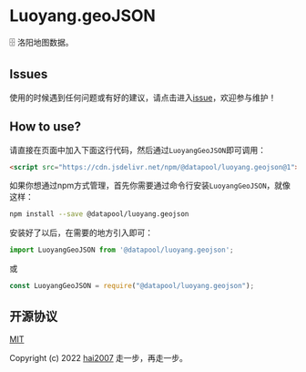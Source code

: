 # Luoyang.geoJSON
🗄️ 洛阳地图数据。

## Issues
使用的时候遇到任何问题或有好的建议，请点击进入[issue](https://github.com/hai2007/datapool/issues)，欢迎参与维护！

## How to use?

请直接在页面中加入下面这行代码，然后通过```LuoyangGeoJSON```即可调用：

```html
<script src="https://cdn.jsdelivr.net/npm/@datapool/luoyang.geojson@1"></script>
```

如果你想通过npm方式管理，首先你需要通过命令行安装``````LuoyangGeoJSON``````，就像这样：

```bash
npm install --save @datapool/luoyang.geojson
```

安装好了以后，在需要的地方引入即可：

```js
import LuoyangGeoJSON from '@datapool/luoyang.geojson';
```

或

```js
const LuoyangGeoJSON = require("@datapool/luoyang.geojson");
```

开源协议
---------------------------------------
[MIT](https://github.com/hai2007/datapool/blob/master/LICENSE)

Copyright (c) 2022 [hai2007](https://hai2007.gitee.io/sweethome/) 走一步，再走一步。
